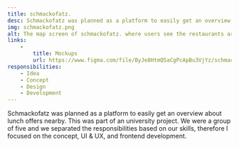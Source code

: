 ```yaml
---
title: schmackofatz.
desc: Schmackofatz was planned as a platform to easily get an overview about lunch offers nearby. This was part of an university project. We were a group of five and we separated the responsibilities based on our skills, therefore I focused on the concept, UI & UX, and frontend development.
img: schmackofatz.png
alt: The map screen of schmackofatz. where users see the restaurants around them.
links:
    -
        title: Mockups
        url: https://www.figma.com/file/ByJe8HtmQ5aCgPcApBu3VjYz/schmackofatz.?node-id=0%3A1
responsibilities:
    - Idea
    - Concept
    - Design
    - Development
---
```


Schmackofatz was planned as a platform to easily get an overview about lunch offers nearby. This was part of an university project. We were a group of five and we separated the responsibilities based on our skills, therefore I focused on the concept, UI & UX, and frontend development.
